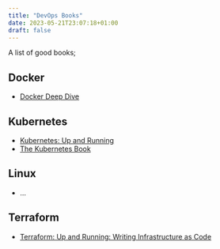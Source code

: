 ```yaml
---
title: "DevOps Books"
date: 2023-05-21T23:07:18+01:00
draft: false
---
```

A list of good books;

## Docker
* [Docker Deep Dive](https://nigelpoulton.com/books/)

## Kubernetes
* [Kubernetes: Up and Running](https://www.oreilly.com/library/view/kubernetes-up-and/9781491935668/)
* [The Kubernetes Book](https://nigelpoulton.com/books/)

## Linux
* ...

## Terraform
* [Terraform: Up and Running: Writing Infrastructure as Code](https://www.oreilly.com/library/view/terraform-up-and/9781098116736/)
